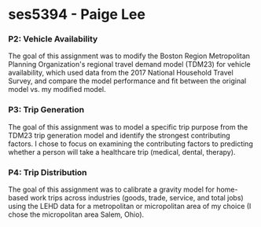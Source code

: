 # ses5394 - Paige Lee

### P2: Vehicle Availability

The goal of this assignment was to modify the Boston Region Metropolitan Planning Organization's regional travel demand model (TDM23) for vehicle availability, which used data from the 2017 National Household Travel Survey, and compare the model performance and fit between the original model vs. my modified model.

### P3: Trip Generation

The goal of this assignment was to model a specific trip purpose from the TDM23 trip generation model and identify the strongest contributing factors. I chose to focus on examining the contributing factors to predicting whether a person will take a healthcare trip (medical, dental, therapy). 

### P4: Trip Distribution

The goal of this assignment was to calibrate a gravity model for home-based work trips across industries (goods, trade, service, and total jobs) using the LEHD data for a metropolitan or micropolitan area of my choice (I chose the micropolitan area Salem, Ohio).